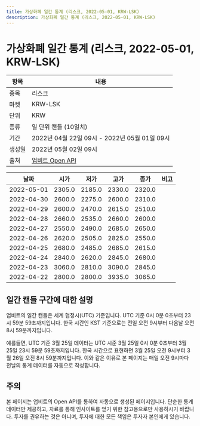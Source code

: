 ```yaml
---
title: 가상화폐 일간 통계 (리스크, 2022-05-01, KRW-LSK)
description: 가상화폐 일간 통계 (리스크, 2022-05-01, KRW-LSK)
---
```



가상화폐 일간 통계 (리스크, 2022-05-01, KRW-LSK)
===

|항목|내용|
|--|--|
|종목|리스크|
|마켓|KRW-LSK|
|단위|KRW|
|종류|일 단위 캔들 (10일치)|
|기간|2022년 04월 22일 09시 - 2022년 05월 01일 09시|
|생성일|2022년 05월 02일 09시|
|출처|[업비트 Open API](https://docs.upbit.com)|


|날짜|시가|저가|고가|종가|비고|
|--|--|--|--|--|--|
|2022-05-01|2305.0|2185.0|2330.0|2320.0|    |
|2022-04-30|2600.0|2275.0|2600.0|2310.0|    |
|2022-04-29|2600.0|2470.0|2615.0|2510.0|    |
|2022-04-28|2660.0|2535.0|2660.0|2600.0|    |
|2022-04-27|2550.0|2490.0|2685.0|2650.0|    |
|2022-04-26|2620.0|2505.0|2825.0|2550.0|    |
|2022-04-25|2680.0|2485.0|2685.0|2615.0|    |
|2022-04-24|2840.0|2620.0|2845.0|2680.0|    |
|2022-04-23|3060.0|2810.0|3090.0|2845.0|    |
|2022-04-22|2800.0|2800.0|3935.0|3065.0|    |


일간 캔들 구간에 대한 설명
---


업비트의 일간 캔들은 세계 협정시(UTC) 기준입니다. 
UTC 기준 0시 0분 0초부터 23시 59분 59초까지입니다. 
한국 시간인 KST 기준으로는 전일 오전 9시부터 다음날 오전 8시 59분까지입니다. 


예를들면, UTC 기준 3월 25일 데이터는 UTC 시준 3월 25일 0시 0분 0초부터 3월 25일 23시 59분 59초까지입니다. 
한국 시간으로 표현하면 3월 25일 오전 9시부터 3월 26일 오전 8시 59분까지입니다. 
이와 같은 이유로 본 페이지는 매일 오전 9시마다 전날의 통계 데이터를 자동으로 작성합니다. 


주의
---


본 페이지는 업비트의 Open API를 통하여 자동으로 생성된 페이지입니다. 
단순한 통계 데이터만 제공하고, 자료를 통해 인사이트를 얻기 위한 참고용으로만 사용하시기 바랍니다. 
투자를 권유하는 것은 아니며, 투자에 대한 모든 책임은 투자자 본인에게 있습니다. 
